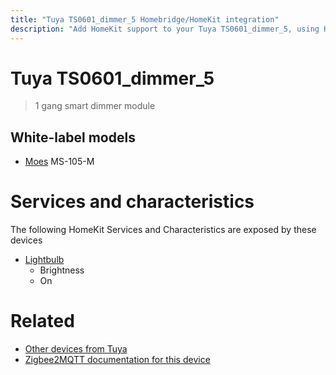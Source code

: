 ```yaml
---
title: "Tuya TS0601_dimmer_5 Homebridge/HomeKit integration"
description: "Add HomeKit support to your Tuya TS0601_dimmer_5, using Homebridge, Zigbee2MQTT and homebridge-z2m."
---
```

<!---
This file has been GENERATED using src/docgen/docgen.ts
DO NOT EDIT THIS FILE MANUALLY!
-->
# Tuya TS0601_dimmer_5
> 1 gang smart dimmer module


## White-label models
* [Moes](../index.md#moes) MS-105-M

# Services and characteristics
The following HomeKit Services and Characteristics are exposed by
these devices

* [Lightbulb](../../light.md)
  * Brightness
  * On


# Related
* [Other devices from Tuya](../index.md#tuya)
* [Zigbee2MQTT documentation for this device](https://www.zigbee2mqtt.io/devices/TS0601_dimmer_5.html)